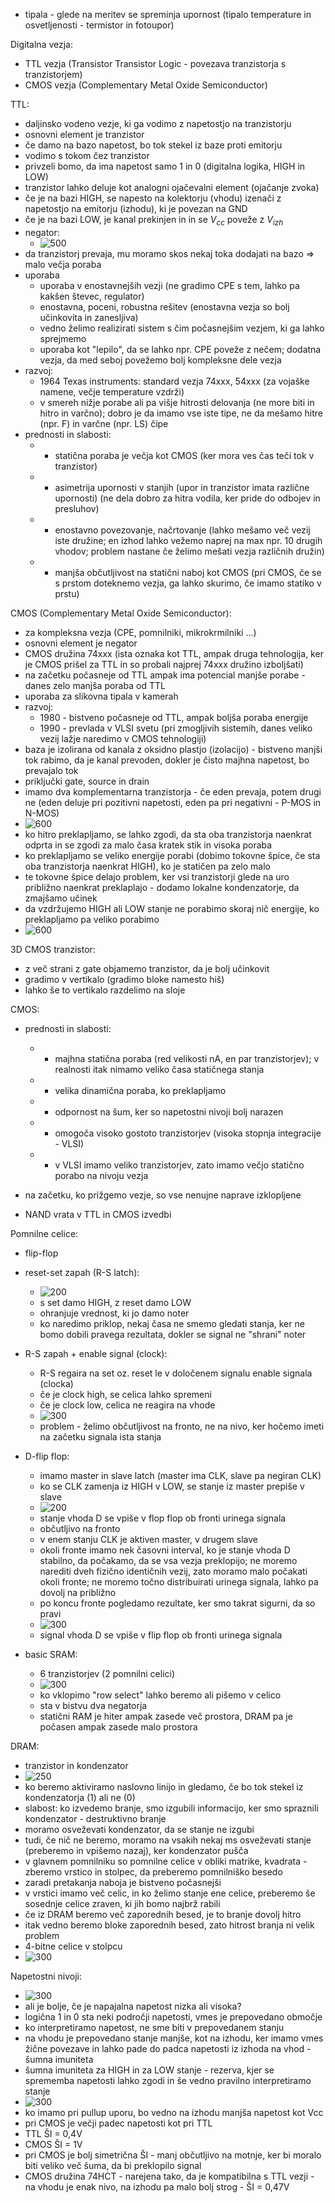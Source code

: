 - tipala - glede na meritev se spreminja upornost (tipalo temperature in osvetljenosti - termistor in fotoupor)

Digitalna vezja:
- TTL vezja (Transistor Transistor Logic - povezava tranzistorja s tranzistorjem)
- CMOS vezja (Complementary Metal Oxide Semiconductor)

TTL:
- daljinsko vodeno vezje, ki ga vodimo z napetostjo na tranzistorju
- osnovni element je tranzistor
- če damo na bazo napetost, bo tok stekel iz baze proti emitorju
- vodimo s tokom čez tranzistor
- privzeli bomo, da ima napetost samo 1 in 0 (digitalna logika, HIGH in LOW)
- tranzistor lahko deluje kot analogni ojačevalni element (ojačanje zvoka)
- če je na bazi HIGH, se napesto na kolektorju (vhodu) izenači z napetostjo na emitorju (izhodu), ki je povezan na GND
- če je na bazi LOW, je kanal prekinjen in in se $V_{cc}$ poveže z $V_{izh}$
- negator:
	- ![500](../../Images2/Pasted%20image%2020241015112815.png)
- da tranzistorj prevaja, mu moramo skos nekaj toka dodajati na bazo => malo večja poraba
- uporaba
	- uporaba v enostavnejših vezji (ne gradimo CPE s tem, lahko pa kakšen števec, regulator)
	- enostavna, poceni, robustna rešitev (enostavna vezja so bolj učinkovita in zanesljiva)
	- vedno želimo realizirati sistem s čim počasnejšim vezjem, ki ga lahko sprejmemo
	- uporaba kot "lepilo", da se lahko npr. CPE poveže z nečem; dodatna vezja, da med seboj povežemo bolj kompleksne dele vezja
- razvoj:
	- 1964 Texas instruments: standard vezja 74xxx, 54xxx (za vojaške namene, večje temperature vzdrži)
	- v smereh nižje porabe ali pa višje hitrosti delovanja (ne more biti in hitro in varčno); dobro je da imamo vse iste tipe, ne da mešamo hitre (npr. F) in varčne (npr. LS) čipe
- prednosti in slabosti:
	- - statična poraba je večja kot CMOS (ker mora ves čas teči tok v tranzistor)
	- - asimetrija upornosti v stanjih (upor in tranzistor imata različne upornosti) (ne dela dobro za hitra vodila, ker pride do odbojev in presluhov)
	- + enostavno povezovanje, načrtovanje (lahko mešamo več vezij iste družine; en izhod lahko vežemo naprej na max npr. 10 drugih vhodov; problem nastane če želimo mešati vezja različnih družin)
	- + manjša občutljivost na statični naboj kot CMOS (pri CMOS, če se s prstom doteknemo vezja, ga lahko skurimo, če imamo statiko v prstu)

CMOS (Complementary Metal Oxide Semiconductor):
- za kompleksna vezja (CPE, pomnilniki, mikrokrmilniki ...)
- osnovni element je negator
- CMOS družina 74xxx (ista oznaka kot TTL, ampak druga tehnologija, ker je CMOS prišel za TTL in so probali najprej 74xxx družino izboljšati)
- na začetku počasneje od TTL ampak ima potencial manjše porabe - danes zelo manjša poraba od TTL
- uporaba za slikovna tipala v kamerah
- razvoj:
	- 1980 - bistveno počasneje od TTL, ampak boljša poraba energije
	- 1990 - prevlada v VLSI svetu (pri zmogljivih sistemih, danes veliko vezij lažje naredimo v CMOS tehnologiji)
- baza je izolirana od kanala z oksidno plastjo (izolacijo) - bistveno manjši tok rabimo, da je kanal prevoden, dokler je čisto majhna napetost, bo prevajalo tok
- priključki gate, source in drain
- imamo dva komplementarna tranzistorja - če eden prevaja, potem drugi ne (eden deluje pri pozitivni napetosti, eden pa pri negativni - P-MOS in N-MOS)
- ![600](../../Images2/Pasted%20image%2020241015115937.png)
- ko hitro preklapljamo, se lahko zgodi, da sta oba tranzistorja naenkrat odprta in se zgodi za malo časa kratek stik in visoka poraba
- ko preklapljamo se veliko energije porabi (dobimo tokovne špice, če sta oba tranzistorja naenkrat HIGH), ko je statičen pa zelo malo
- te tokovne špice delajo problem, ker vsi tranzistorji glede na uro približno naenkrat preklaplajo - dodamo lokalne kondenzatorje, da zmajšamo učinek
- da vzdržujemo HIGH ali LOW stanje ne porabimo skoraj nič energije, ko preklapljamo pa veliko porabimo
- ![600](../../Images2/Pasted%20image%2020241015122122.png)

3D CMOS tranzistor:
- z več strani z gate objamemo tranzistor, da je bolj učinkovit
- gradimo v vertikalo (gradimo bloke namesto hiš)
- lahko še to vertikalo razdelimo na sloje

CMOS:
- prednosti in slabosti:
	- + majhna statična poraba (red velikosti nA, en par tranzistorjev); v realnosti itak nimamo veliko časa statičnega stanja
	- - velika dinamična poraba, ko preklapljamo
	- + odpornost na šum, ker so napetostni nivoji bolj narazen
	- + omogoča visoko gostoto tranzistorjev (visoka stopnja integracije - VLSI)
	- - v VLSI imamo veliko tranzistorjev, zato imamo večjo statično porabo na nivoju vezja
- na začetku, ko prižgemo vezje, so vse nenujne naprave izklopljene

- NAND vrata v TTL in CMOS izvedbi

Pomnilne celice:
- flip-flop
- reset-set zapah (R-S latch):
	- ![200](../../Images2/Pasted%20image%2020241015123824.png)
	- s set damo HIGH, z reset damo LOW
	- ohranjuje vrednost, ki jo damo noter
	- ko naredimo priklop, nekaj časa ne smemo gledati stanja, ker ne bomo dobili pravega rezultata, dokler se signal ne "shrani" noter
- R-S zapah + enable signal (clock):
	- R-S regaira na set oz. reset le v določenem signalu enable signala (clocka)
	- če je clock high, se celica lahko spremeni
	- če je clock low, celica ne reagira na vhode
	- ![300](../../Images2/Pasted%20image%2020241015124243.png)
	- problem - želimo občutljivost na fronto, ne na nivo, ker hočemo imeti na začetku signala ista stanja
- D-flip flop:
	- imamo master in slave latch (master ima CLK, slave pa negiran CLK)
	- ko se CLK zamenja iz HIGH v LOW, se stanje iz master prepiše v slave
	- ![200](../../Images2/Pasted%20image%2020241015124911.png)
	- stanje vhoda D se vpiše v flop flop ob fronti urinega signala
	- občutljivo na fronto
	- v enem stanju CLK je aktiven master, v drugem slave
	- okoli fronte imamo nek časovni interval, ko je stanje vhoda D stabilno, da počakamo, da se vsa vezja preklopijo; ne moremo narediti dveh fizično identičnih vezij, zato moramo malo počakati okoli fronte; ne moremo točno distribuirati urinega signala, lahko pa dovolj na približno
	- po koncu fronte pogledamo rezultate, ker smo takrat sigurni, da so pravi
	- ![300](../../Images2/Pasted%20image%2020241015125039.png)
	- signal vhoda D se vpiše v flip flop ob fronti urinega signala


- basic SRAM:
	- 6 tranzistorjev (2 pomnilni celici)
	- ![300](../../Images2/Pasted%20image%2020241022103215.png)
	- ko vklopimo "row select" lahko beremo ali pišemo v celico
	- sta v bistvu dva negatorja
	- statični RAM je hiter ampak zasede več prostora, DRAM pa je počasen ampak zasede malo prostora

DRAM:
- tranzistor in kondenzator
- ![250](../../Images2/Pasted%20image%2020241022103401.png)
- ko beremo aktiviramo naslovno linijo in gledamo, če bo tok stekel iz kondenzatorja (1) ali ne (0)
- slabost: ko izvedemo branje, smo izgubili informacijo, ker smo spraznili kondenzator - destruktivno branje
- moramo osveževati kondenzator, da se stanje ne izgubi
- tudi, če nič ne beremo, moramo na vsakih nekaj ms osveževati stanje (preberemo in vpišemo nazaj), ker kondenzator pušča
- v glavnem pomnilniku so pomnilne celice v obliki matrike, kvadrata - zberemo vrstico in stolpec, da preberemo pomnilniško besedo
- zaradi pretakanja naboja je bistveno počasnejši
- v vrstici imamo več celic, in ko želimo stanje ene celice, preberemo še sosednje celice zraven, ki jih bomo najbrž rabili
- če iz DRAM beremo več zaporednih besed, je to branje dovolj hitro
- itak vedno beremo bloke zaporednih besed, zato hitrost branja ni velik problem
- 4-bitne celice v stolpcu
- ![300](../../Images2/Pasted%20image%2020241022104234.png)

Napetostni nivoji:
- ![300](../../Images2/Pasted%20image%2020241022104539.png)
- ali je bolje, če je napajalna napetost nizka ali visoka?
- logična 1 in 0 sta neki področji napetosti, vmes je prepovedano območje
- ko interpretiramo napetost, ne sme biti v prepovedanem stanju
- na vhodu je prepovedano stanje manjše, kot na izhodu, ker imamo vmes žične povezave in lahko pade do padca napetosti iz izhoda na vhod - šumna imuniteta
- šumna imuniteta za HIGH in za LOW stanje - rezerva, kjer se sprememba napetosti lahko zgodi in še vedno pravilno interpretiramo stanje
- ![300](../../Images2/Pasted%20image%2020241022105233.png)
- ko imamo pri pullup uporu, bo vedno na izhodu manjša napetost kot Vcc
- pri CMOS je večji padec napetosti kot pri TTL
- TTL ŠI = 0,4V
- CMOS ŠI = 1V
- pri CMOS je bolj simetrična ŠI - manj občutljivo na motnje, ker bi moralo biti veliko več šuma, da bi preklopilo signal
- CMOS družina 74HCT - narejena tako, da je kompatibilna s TTL vezji - na vhodu je enak nivo, na izhodu pa malo bolj strog - ŠI = 0,47V